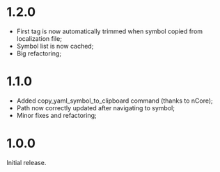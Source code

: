 # 1.2.0
- First tag is now automatically trimmed when symbol copied from localization file;
- Symbol list is now cached;
- Big refactoring;

# 1.1.0
- Added copy_yaml_symbol_to_clipboard command (thanks to nCore);
- Path now correctly updated after navigating to symbol;
- Minor fixes and refactoring;

# 1.0.0
Initial release.